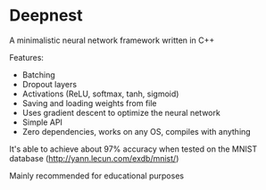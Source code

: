 # Deepnest
A minimalistic neural network framework written in C++

Features:
- Batching
- Dropout layers
- Activations (ReLU, softmax, tanh, sigmoid)
- Saving and loading weights from file
- Uses gradient descent to optimize the neural network
- Simple API
- Zero dependencies, works on any OS, compiles with anything

It's able to achieve about 97% accuracy when tested on the MNIST database (http://yann.lecun.com/exdb/mnist/)

Mainly recommended for educational purposes